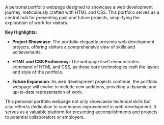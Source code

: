 A personal portfolio webpage designed to showcase a web development journey, meticulously crafted with HTML and CSS. This portfolio serves as a central hub for presenting past and future projects, simplifying the exploration of work for visitors.

**Key Highlights:**

- **Project Showcase**: The portfolio elegantly presents web development projects, offering visitors a comprehensive view of skills and achievements.

- **HTML and CSS Proficiency**: The webpage itself demonstrates command of HTML and CSS, as these core technologies craft the layout and style of the portfolio.

- **Future Expansion**: As web development projects continue, the portfolio webpage will evolve to include new additions, providing a dynamic and up-to-date representation of work.

This personal portfolio webpage not only showcases technical skills but also reflects dedication to continuous improvement in web development. It serves as a valuable platform for presenting accomplishments and projects to potential collaborators or employers.
